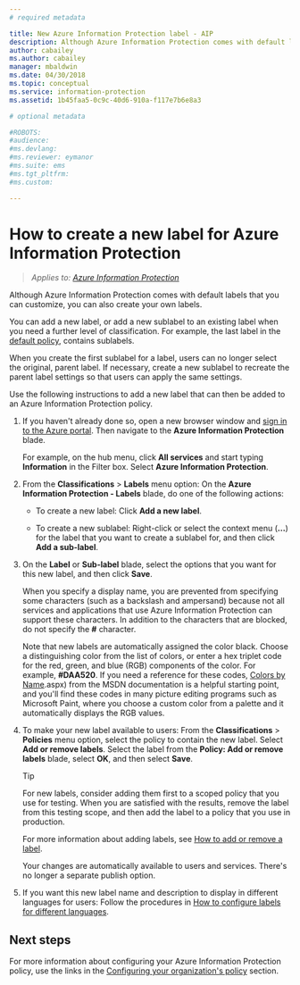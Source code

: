 ```yaml
---
# required metadata

title: New Azure Information Protection label - AIP
description: Although Azure Information Protection comes with default labels that you can customize, you can also create your own labels that users see on the Information Protection bar.
author: cabailey
ms.author: cabailey
manager: mbaldwin
ms.date: 04/30/2018
ms.topic: conceptual
ms.service: information-protection
ms.assetid: 1b45faa5-0c9c-40d6-910a-f117e7b6e8a3

# optional metadata

#ROBOTS:
#audience:
#ms.devlang:
#ms.reviewer: eymanor
#ms.suite: ems
#ms.tgt_pltfrm:
#ms.custom:

---
```


# How to create a new label for Azure Information Protection

>*Applies to: [Azure Information Protection](https://azure.microsoft.com/pricing/details/information-protection)*

Although Azure Information Protection comes with default labels that you can customize, you can also create your own labels.

You can add a new label, or add a new sublabel to an existing label when you need a further level of classification. For example, the last label in the [default policy](configure-policy-default.md), contains sublabels.

When you create the first sublabel for a label, users can no longer select the original, parent label. If necessary, create a new sublabel to recreate the parent label settings so that users can apply the same settings.

Use the following instructions to add a new label that can then be added to an Azure Information Protection policy.

1. If you haven't already done so, open a new browser window and [sign in to the Azure portal](configure-policy.md#signing-in-to-the-azure-portal). Then navigate to the **Azure Information Protection** blade.
    
    For example, on the hub menu, click **All services** and start typing **Information** in the Filter box. Select **Azure Information Protection**.

2. From the **Classifications** > **Labels** menu option: On the **Azure Information Protection - Labels** blade, do one of the following actions:
    
    - To create a new label: Click **Add a new label**.
    
    - To create a new sublabel: Right-click or select the context menu (**...**) for the label that you want to create a sublabel for, and then click **Add a sub-label**.

4. On the **Label** or **Sub-label** blade, select the options that you want for this new label, and then click **Save**.
    
    When you specify a display name, you are prevented from specifying some characters (such as a backslash and ampersand) because not all services and applications that use Azure Information Protection can support these characters. In addition to the characters that are blocked, do not specify the **#** character.    
    
    Note that new labels are automatically assigned the color black. Choose a distinguishing color from the list of colors, or enter a hex triplet code for the red, green, and blue (RGB) components of the color. For example, **#DAA520**. If you need a reference for these codes, [Colors by Name](https://msdn.microsoft.com/library/aa358802\(v=vs.85).aspx) from the MSDN documentation is a helpful starting point, and you'll find these codes in many picture editing programs such as Microsoft Paint, where you choose a custom color from a palette and it automatically displays the RGB values.

5. To make your new label available to users: From the **Classifications** > **Policies** menu option, select the policy to contain the new label. Select **Add or remove labels**. Select the label from the **Policy: Add or remove labels** blade, select **OK**, and then select **Save**.
    
    >[!TIP]
    >For new labels, consider adding them first to a scoped policy that you use for testing. When you are satisfied with the results, remove the label from this testing scope, and then add the label to a policy that you use in production.     
    
    For more information about adding labels, see [How to add or remove a label](configure-policy-add-remove-label.md).
    
    Your changes are automatically available to users and services. There's no longer a separate publish option.

6. If you want this new label name and description to display in different languages for users: Follow the procedures in [How to configure labels for different languages](configure-policy-languages.md). 

## Next steps

For more information about configuring your Azure Information Protection policy, use the links in the [Configuring your organization's policy](configure-policy.md#configuring-your-organizations-policy) section.  


